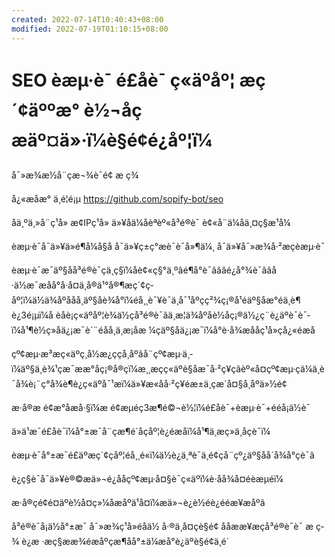```yaml
---
created: 2022-07-14T10:40:43+08:00
modified: 2022-07-19T01:10:15+08:00
---
```


# SEO èæµ·è¯ é£åè¯ ç«äºåº¦ æç´¢äººæ° è½¬åç æäº¤ä»·ï¼è§é¢é¿åº¦ï¼

å¯»æ¾æ½å¨çæ¬¾è¯é¢ æ ç­¾

å¿«æåæ° ä¸é¦é¡µ
https://github.com/sopify-bot/seo

åä¸ºä¸»å¨ç¹å» æ¢IPç¹å» 
ä»¥åä¼åèªèº«å³é®è¯ è¢«å¨ä¼åä¸¤ç§æ¹å¼

èæµ·è¯å¯ä»¥ä»é¶å¼å§å å¯ä»¥ç±ç°æè¯è¯­å»¶ä¼¸ å¯ä»¥å¯»æ¾å·²æçèæµ·è¯

èæµ·è¯æ¯äº§åå³é®è¯çä¸ç§ï¼åè¢«ç§°ä¸ºâé¶å°è¯âãâé¿å°¾è¯âãå·ä½æ¯æåå°å·å¤ä¸å®ä¹°å®¶æç´¢ç­åº¦ï¼ä½ä¾åºååå¸äº§åè¾å°ï¼éå¸¸è¯¥è¯ä¸å¯¹åºçç²¾ç¡®å¹éäº§åæ°éä¸è¶è¿3é¡µï¼å èåè¡ç«äºåº¦è¾ä½çå³é®è¯ãä¸æ¦ä¾åºåè½åç¡®ä½¿ç¨è¿äºè¯è¯­ï¼å¹¶è½ç»åä¿¡æ¯è´¨éåå¸ä¸æ¡åæ ¼çäº§åä¿¡æ¯ï¼å°è·å¾æååç¹å»çå¿«éæå

çº¢æµ·æ³æç«äºç¸å½æ¿ççå¸åºãå¨çº¢æµ·ä¸­ï¼äº§ä¸è¾¹çæ¯ææ°åç¡®å®çï¼æ¸¸æçç«äºè§åæ¯å·²ç¥çãèº«å¤çº¢æµ·çä¼ä¸è¯å¾è¡¨ç°å¾è¶è¿ç«äºå¯¹æï¼ä»¥æ«åå·²ç¥éæ±ä¸çæ´å¤§å¸åºä»½é¢

æ·å®æ é¢æ°åæå·§ï¼æ é¢æµéç3æ¶é©¬è½¦ï¼é£åè¯+èæµ·è¯+ééå¡ä½è¯

ä»ä¹æ¯é£åè¯ï¼å°±æ¯å¨ç­æ¶é´åç­åº¦è¿éæåï¼å¹¶ä¸æç»­ä¸åçè¯ï¼

èæµ·è¯å°±æ¯é£äºæç´¢ç­åº¦éå¸¸é«ï¼ä½è¿ä¸ªè¯ä¸é¢çå¨çº¿äº§åå´å¾å°çè¯ã

è¿ç§è¯å¯ä»¥è®©æä»¬é¿ååçº¢æµ·å¤§è¯ç«äºï¼è·åå¾å¤éèæµéï¼

æ·å®çé¢é¤äºè½å¤ç»¼åæåºä¹å¤ï¼æä»¬è¿è½éè¿ééæ¥æåºã

å³é®è¯å¡ä½å°±æ¯ å¯»æ¾ç¹å»éåä½ å·®ä¸å¤çè§é¢ ååææ¥æçå³é®è¯è¯­ æ ç­¾ è¿æ ·æç§æ­æ¾éæåºçæ¶åå°±ä¼æå°è¿äºè§é¢ä¸­é´

